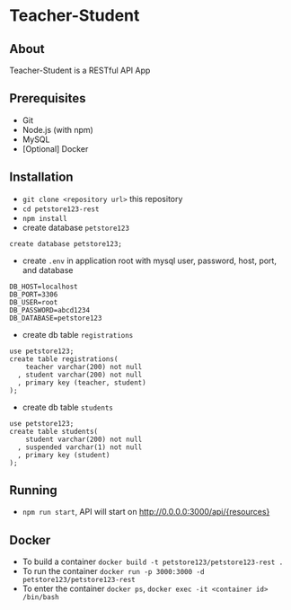 # Teacher-Student

## About

Teacher-Student is a RESTful API App

## Prerequisites

* Git
* Node.js (with npm)
* MySQL
* [Optional] Docker


## Installation

* `git clone <repository url>` this repository
* `cd petstore123-rest`
* `npm install`
* create database `petstore123`
```
create database petstore123;
```
* create `.env` in application root with mysql user, password, host, port, and database
```
DB_HOST=localhost
DB_PORT=3306
DB_USER=root
DB_PASSWORD=abcd1234
DB_DATABASE=petstore123
```
* create db table `registrations`
```
use petstore123;
create table registrations(
    teacher varchar(200) not null
  , student varchar(200) not null
  , primary key (teacher, student)
);
```
* create db table `students`
```
use petstore123;
create table students(
    student varchar(200) not null
  , suspended varchar(1) not null
  , primary key (student)
);
```

## Running

* `npm run start`, API will start on http://0.0.0.0:3000/api/{resources}

## Docker

* To build a container `docker build -t petstore123/petstore123-rest .`
* To run the container `docker run -p 3000:3000 -d petstore123/petstore123-rest`
* To enter the container `docker ps`, `docker exec -it <container id> /bin/bash`